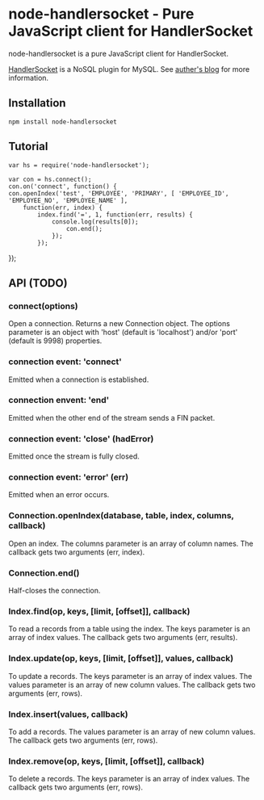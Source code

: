 # node-handlersocket - Pure JavaScript client for HandlerSocket

node-handlersocket is a pure JavaScript client for HandlerSocket.

[HandlerSocket](https://github.com/ahiguti/HandlerSocket-Plugin-for-MySQL)
is a NoSQL plugin for MySQL.
See [auther's blog](http://yoshinorimatsunobu.blogspot.com/2010/10/using-mysql-as-nosql-story-for.html)
for more information.

## Installation

    npm install node-handlersocket

## Tutorial

    var hs = require('node-handlersocket');

    var con = hs.connect();
    con.on('connect', function() {
    con.openIndex('test', 'EMPLOYEE', 'PRIMARY', [ 'EMPLOYEE_ID', 'EMPLOYEE_NO', 'EMPLOYEE_NAME' ],
        function(err, index) {
            index.find('=', 1, function(err, results) {
                console.log(results[0]);
                    con.end();
                });
            });
});

## API (TODO)

### connect(options)

Open a connection.
Returns a new Connection object.
The options parameter is an object with 'host' (default is 'localhost') and/or
'port' (default is 9998) properties.

### connection event: 'connect'

Emitted when a connection is established.

### connection envent: 'end'

Emitted when the other end of the stream sends a FIN packet.

### connection event: 'close' (hadError)

Emitted once the stream is fully closed.

### connection event: 'error' (err)

Emitted when an error occurs.

### Connection.openIndex(database, table, index, columns, callback)

Open an index.
The columns parameter is an array of column names.
The callback gets two arguments (err, index).

### Connection.end()

Half-closes the connection.

### Index.find(op, keys, [limit, [offset]], callback)

To read a records from a table using the index.
The keys parameter is an array of index values.
The callback gets two arguments (err, results).

### Index.update(op, keys, [limit, [offset]], values, callback)

To update a records.
The keys parameter is an array of index values.
The values parameter is an array of new column values.
The callback gets two arguments (err, rows).

### Index.insert(values, callback)

To add a records.
The values parameter is an array of new column values.
The callback gets two arguments (err, rows).

### Index.remove(op, keys, [limit, [offset]], callback)

To delete a records.
The keys parameter is an array of index values.
The callback gets two arguments (err, rows).
